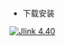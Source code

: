 - 下载安装

[![](https://img.shields.io/badge/Jlink-4.40-green.svg "Jlink 4.40")](https://pan.baidu.com/s/1daDvbik-pRrHiSAs1bk_XA)
